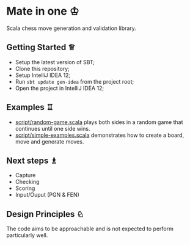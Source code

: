 Mate in one ♔
=============

Scala chess move generation and validation library.

Getting Started ♕
-----------------

* Setup the latest version of SBT;
* Clone this repository;
* Setup IntelliJ IDEA 12;
* Run `sbt update gen-idea` from the project root;
* Open the project in IntelliJ IDEA 12;

Examples ♖
----------

* [script/random-game.scala](script/random-game.scala) plays both sides in a random game that continues until one side wins.
* [script/simple-examples.scala](script/simple-examples.scala) demonstrates how to create a board, move and generate moves.

Next steps ♗
------------

* Capture
* Checking
* Scoring
* Input/Ouput (PGN & FEN)

Design Principles ♘
-------------------

The code aims to be approachable and is not expected to perform particularly well.
